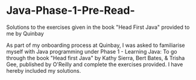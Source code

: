 # Java-Phase-1-Pre-Read-
Solutions to the exercises given in the book "Head First Java" provided to me by Quinbay

As part of my onboarding process at Quinbay, I was asked to familiarise myself with Java programming under Phase 1 - Learning Java: To go through the book "Head first Java" by Kathy Sierra, Bert Bates, & Trisha Gee, published by O'Reilly and complete the exercises provided.
I have hereby included my solutions.
